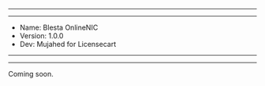 ******************************************
******************************************
* Name: Blesta OnlineNIC
* Version: 1.0.0
* Dev: Mujahed for Licensecart
******************************************
******************************************

Coming soon.
